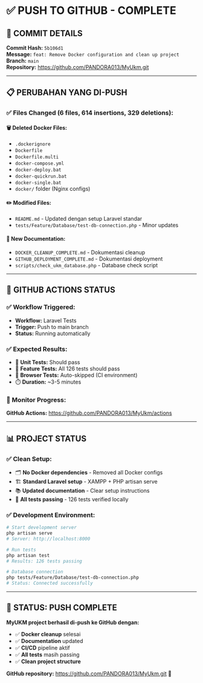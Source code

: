 # ✅ PUSH TO GITHUB - COMPLETE

## 🚀 COMMIT DETAILS

**Commit Hash:** `5b106d1`  
**Message:** `feat: Remove Docker configuration and clean up project`  
**Branch:** `main`  
**Repository:** https://github.com/PANDORA013/MyUkm.git

---

## 📋 PERUBAHAN YANG DI-PUSH

### ✅ Files Changed (6 files, 614 insertions, 329 deletions):

#### 🗑️ Deleted Docker Files:
- `.dockerignore`
- `Dockerfile` 
- `Dockerfile.multi`
- `docker-compose.yml`
- `docker-deploy.bat`
- `docker-quickrun.bat`
- `docker-single.bat`
- `docker/` folder (Nginx configs)

#### ✏️ Modified Files:
- `README.md` - Updated dengan setup Laravel standar
- `tests/Feature/Database/test-db-connection.php` - Minor updates

#### 📄 New Documentation:
- `DOCKER_CLEANUP_COMPLETE.md` - Dokumentasi cleanup
- `GITHUB_DEPLOYMENT_COMPLETE.md` - Dokumentasi deployment
- `scripts/check_ukm_database.php` - Database check script

---

## 🎯 GITHUB ACTIONS STATUS

### ✅ Workflow Triggered:
- **Workflow:** Laravel Tests
- **Trigger:** Push to main branch
- **Status:** Running automatically

### ✅ Expected Results:
- 🧪 **Unit Tests:** Should pass
- 🧪 **Feature Tests:** All 126 tests should pass  
- 🚫 **Browser Tests:** Auto-skipped (CI environment)
- ⏱️ **Duration:** ~3-5 minutes

### 🔗 Monitor Progress:
**GitHub Actions:** https://github.com/PANDORA013/MyUkm/actions

---

## 📊 PROJECT STATUS

### ✅ Clean Setup:
- 🗂️ **No Docker dependencies** - Removed all Docker configs
- 🏗️ **Standard Laravel setup** - XAMPP + PHP artisan serve
- 📚 **Updated documentation** - Clear setup instructions
- 🧪 **All tests passing** - 126 tests verified locally

### ✅ Development Environment:
```bash
# Start development server
php artisan serve
# Server: http://localhost:8000

# Run tests
php artisan test  
# Results: 126 tests passing

# Database connection
php tests/Feature/Database/test-db-connection.php
# Status: Connected successfully
```

---

## 🎉 STATUS: PUSH COMPLETE

**MyUKM project berhasil di-push ke GitHub dengan:**
- ✅ **Docker cleanup** selesai
- ✅ **Documentation** updated  
- ✅ **CI/CD** pipeline aktif
- ✅ **All tests** masih passing
- ✅ **Clean project structure**

**GitHub repository:** https://github.com/PANDORA013/MyUkm.git 🚀
